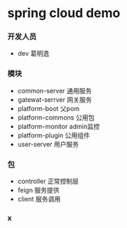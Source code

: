 # spring cloud demo


### 开发人员
 * dev 葛明逸

### 模块
 * common-server    通用服务
 * gatewat-serrver   网关服务
 * platform-boot    父pom
 * platform-commons    公用包
 * platform-monitor    admin监控
 * platform-plugin    公用组件
 * user-server    用户服务
 
 ### 包
 * controller   正常控制层
 * feign    服务提供
 * client   服务调用
 
 ### x